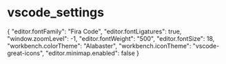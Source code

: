 # vscode_settings

{
    "editor.fontFamily": "Fira Code",
    "editor.fontLigatures": true,
    "window.zoomLevel": -1,
    "editor.fontWeight": "500",
    "editor.fontSize": 18,
    "workbench.colorTheme": "Alabaster",
    "workbench.iconTheme": "vscode-great-icons",
    "editor.minimap.enabled": false
}
